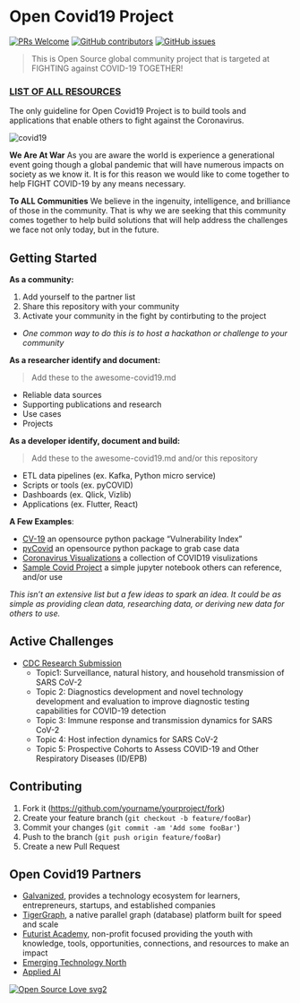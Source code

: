 # Open Covid19 Project
[![PRs Welcome](https://img.shields.io/badge/PRs-welcome-brightgreen.svg?style=flat-square)](http://makeapullrequest.com)
[![GitHub contributors](https://img.shields.io/github/contributors/Naereen/StrapDown.js.svg)](https://github.com/opencovid-19/data/graphs/contributors)
[![GitHub issues](https://img.shields.io/github/issues/Naereen/StrapDown.js.svg)](https://github.com/opencovid-19/data/issues)

> This is Open Source global community project that is targeted at FIGHTING against COVID-19 TOGETHER!

### [LIST OF ALL RESOURCES](https://github.com/opencovid-19/main/blob/master/awesome-covid19.md)
The only guideline for Open Covid19 Project is to build tools and applications that enable others to fight against the Coronavirus.

![covid19](https://www.cityofmonrovia.org/Home/ShowPublishedImage/9390/637194345629530000)

**We Are At War**
As you are aware the world is experience a generational event going though a global pandemic that will have numerous impacts on society as we know it. It is for this reason we would like to come together to help FIGHT COVID-19 by any means necessary.

**To ALL Communities**
We believe in the ingenuity, intelligence, and brilliance of those in the community. That is why we are seeking that this community comes together to help build solutions that will help address the challenges we face not only today, but in the future.

## Getting Started
**As a community:**
1. Add yourself to the partner list
2. Share this repository with your community
3. Activate your community in the fight by contirbuting to the project
* *One common way to do this is to host a hackathon or challenge to your community*

**As a researcher identify and document:**
> Add these to the awesome-covid19.md
- Reliable data sources
- Supporting publications and research
- Use cases
- Projects

**As a developer identify, document and build:**
> Add these to the awesome-covid19.md and/or this repository
- ETL data pipelines (ex. Kafka, Python micro service)
- Scripts or tools (ex. pyCOVID)
- Dashboards (ex. Qlick, Vizlib)
- Applications (ex. Flutter, React)

**A Few Examples**:
* [CV-19](https://github.com/closedloop-ai/cv19index) an opensource python package “Vulnerability Index” 
* [pyCovid](https://github.com/sudharshan-ashok/pycovid) an opensource python package to grab case data
* [Coronavirus Visualizations](https://observablehq.com/collection/@observablehq/coronavirus) a collection of COVID19 visulizations
* [Sample Covid Project](https://colab.research.google.com/drive/1TLUcYR-CqxTGzw-g5Ap2yzh-b2WZMrrr) a simple jupyter notebook others can reference, and/or use

*This isn’t an extensive list but a few ideas to spark an idea. It could be as simple as providing clean data, researching data, or deriving new data for others to use.*

## Active Challenges
* [CDC Research Submission](https://github.com/opencovid-19/main/blob/master/COVID-19%2BBAA%2BFY20%2B-%2B75D301-20-R-67897.pdf)
  * Topic1: Surveillance, natural history, and household transmission of SARS CoV-2
  * Topic 2: Diagnostics development and novel technology development and evaluation to improve diagnostic testing capabilities for COVID-19 detection
  * Topic 3: Immune response and transmission dynamics for SARS CoV-2
  * Topic 4: Host infection dynamics for SARS CoV-2
  * Topic 5: Prospective Cohorts to Assess COVID-19 and Other Respiratory Diseases (ID/EPB)


## Contributing
1. Fork it (<https://github.com/yourname/yourproject/fork>)
2. Create your feature branch (`git checkout -b feature/fooBar`)
3. Commit your changes (`git commit -am 'Add some fooBar'`)
4. Push to the branch (`git push origin feature/fooBar`)
5. Create a new Pull Request

## Open Covid19 Partners
* [Galvanized](https://www.galvanize.com/), provides a technology ecosystem for learners, entrepreneurs, startups, and established companies
* [TigerGraph](https://tigergraph.com), a native parallel graph (database) platform built for speed and scale
* [Futurist Academy](https://futuristacademy.org), non-profit focused providing the youth with knowledge, tools, opportunities, connections, and resources to make an impact
* [Emerging Technology North](https://www.meetup.com/applied_ai)
* [Applied AI](https://www.meetup.com/applied_ai)

[![Open Source Love svg2](https://badges.frapsoft.com/os/v2/open-source.svg?v=103)](https://github.com/ellerbrock/open-source-badges/)


